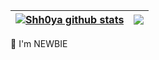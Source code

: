 | <a href="https://shhoya.github.io"><img align="center" src="https://github-readme-stats.vercel.app/api?username=shhoya&show_icons=true&theme=tokyonight&hide_border=true" alt="Shh0ya github stats" /></a> | <a href="https://shhoya.github.io"><img align="center" src="https://github-readme-stats.vercel.app/api/top-langs/?username=shhoya&layout=compact&theme=tokyonight&hide_border=true&hide=TeX" /></a> |
| ------------- | ------------- |

🔰 I'm NEWBIE
<!--
**Shhoya/Shhoya** is a ✨ _special_ ✨ repository because its `README.md` (this file) appears on your GitHub profile.

Here are some ideas to get you started:

- 🔭 I’m currently working on ...
- 🌱 I’m currently learning ...
- 👯 I’m looking to collaborate on ...
- 🤔 I’m looking for help with ...
- 💬 Ask me about ...
- 📫 How to reach me: ...
- 😄 Pronouns: ...
- ⚡ Fun fact: ...
-->
